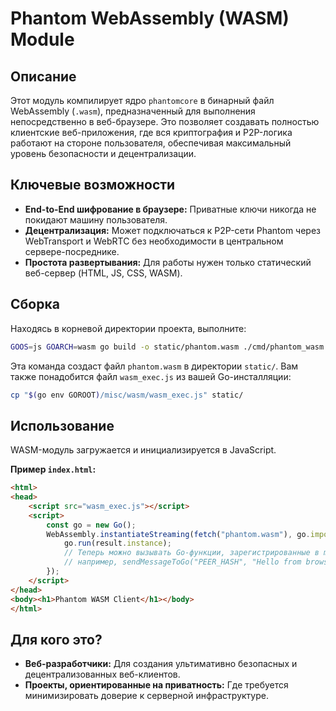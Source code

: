# Phantom WebAssembly (WASM) Module

## Описание

Этот модуль компилирует ядро `phantomcore` в бинарный файл WebAssembly (`.wasm`), предназначенный для выполнения непосредственно в веб-браузере. Это позволяет создавать полностью клиентские веб-приложения, где вся криптография и P2P-логика работают на стороне пользователя, обеспечивая максимальный уровень безопасности и децентрализации.

## Ключевые возможности

-   **End-to-End шифрование в браузере:** Приватные ключи никогда не покидают машину пользователя.
-   **Децентрализация:** Может подключаться к P2P-сети Phantom через WebTransport и WebRTC без необходимости в центральном сервере-посреднике.
-   **Простота развертывания:** Для работы нужен только статический веб-сервер (HTML, JS, CSS, WASM).

## Сборка

Находясь в корневой директории проекта, выполните:

```bash
GOOS=js GOARCH=wasm go build -o static/phantom.wasm ./cmd/phantom_wasm
```

Эта команда создаст файл `phantom.wasm` в директории `static/`. Вам также понадобится файл `wasm_exec.js` из вашей Go-инсталляции:

```bash
cp "$(go env GOROOT)/misc/wasm/wasm_exec.js" static/
```

## Использование

WASM-модуль загружается и инициализируется в JavaScript.

**Пример `index.html`:**

```html
<html>
<head>
    <script src="wasm_exec.js"></script>
    <script>
        const go = new Go();
        WebAssembly.instantiateStreaming(fetch("phantom.wasm"), go.importObject).then((result) => {
            go.run(result.instance);
            // Теперь можно вызывать Go-функции, зарегистрированные в main.go
            // например, sendMessageToGo("PEER_HASH", "Hello from browser!");
        });
    </script>
</head>
<body><h1>Phantom WASM Client</h1></body>
</html>
```

## Для кого это?

-   **Веб-разработчики:** Для создания ультимативно безопасных и децентрализованных веб-клиентов.
-   **Проекты, ориентированные на приватность:** Где требуется минимизировать доверие к серверной инфраструктуре.